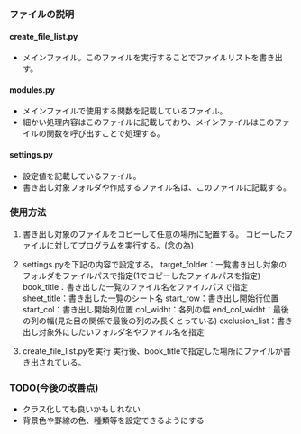 ### ファイルの説明
#### create_file_list.py
* メインファイル。このファイルを実行することでファイルリストを書き出す。

#### modules.py
* メインファイルで使用する関数を記載しているファイル。
* 細かい処理内容はこのファイルに記載しており、メインファイルはこのファイルの関数を呼び出すことで処理する。

####  settings.py
* 設定値を記載しているファイル。
* 書き出し対象フォルダや作成するファイル名は、このファイルに記載する。

### 使用方法
1. 書き出し対象のファイルをコピーして任意の場所に配置する。
コピーしたファイルに対してプログラムを実行する。(念の為)

2. settings.pyを下記の内容で設定する。
target_folder：一覧書き出し対象のフォルダをファイルパスで指定(1でコピーしたファイルパスを指定)
book_title：書き出した一覧のファイル名をファイルパスで指定
sheet_title：書き出した一覧のシート名
start_row：書き出し開始行位置
start_col：書き出し開始列位置
col_widht：各列の幅
end_col_widht：最後の列の幅(見た目の関係で最後の列のみ長くとっている)
exclusion_list：書き出し対象外にしたいフォルダ名やファイル名を指定

3. create_file_list.pyを実行
実行後、book_titleで指定した場所にファイルが書き出されている。

### TODO(今後の改善点)
* クラス化しても良いかもしれない
* 背景色や罫線の色、種類等を設定できるようにする